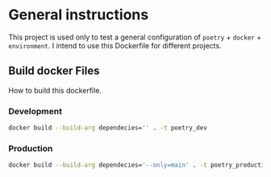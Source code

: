 # General instructions

This project is used only to test a general configuration of `poetry` + `docker` + `environment`. I intend to use this Dockerfile for different projects.

## Build docker Files

How to build this dockerfile.

### Development

```bash
docker build --build-arg dependecies='' . -t poetry_dev
```

### Production

```bash
docker build --build-arg dependecies='--only=main' . -t poetry_production
```